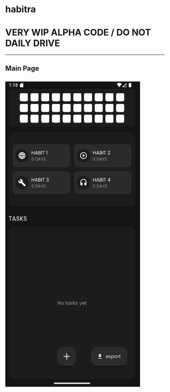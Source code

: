 # habitra

# VERY WIP ALPHA CODE / DO NOT DAILY DRIVE

---
## Main Page

![mainpage](https://raw.githubusercontent.com/athxrvx/Habitra/refs/heads/main/assets/mainpage.png)
---
